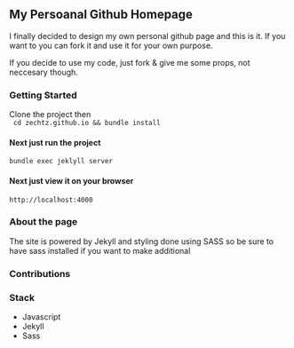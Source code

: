 ## My Persoanal Github Homepage
I finally decided to design my own personal github
page and this is it. If you want to you can fork it and
use it for your own purpose.

If you decide to use my code, just fork & give me some props, not 
neccesary though.

### Getting Started
Clone the project then  
` cd zechtz.github.io && bundle install`
#### Next just run the project
` bundle exec jeklyll server `
#### Next just view it on your browser 
`http://localhost:4000`
### About the page

The site is powered by Jekyll and styling done using 
SASS so be sure to have sass installed if you want to make additional

### Contributions

### Stack 
- Javascript
- Jekyll
- Sass

